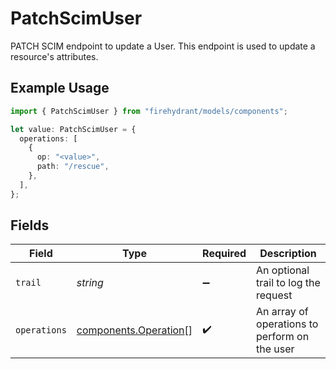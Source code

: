 # PatchScimUser

PATCH SCIM endpoint to update a User. This endpoint is used to update a resource's attributes.

## Example Usage

```typescript
import { PatchScimUser } from "firehydrant/models/components";

let value: PatchScimUser = {
  operations: [
    {
      op: "<value>",
      path: "/rescue",
    },
  ],
};
```

## Fields

| Field                                                          | Type                                                           | Required                                                       | Description                                                    |
| -------------------------------------------------------------- | -------------------------------------------------------------- | -------------------------------------------------------------- | -------------------------------------------------------------- |
| `trail`                                                        | *string*                                                       | :heavy_minus_sign:                                             | An optional trail to log the request                           |
| `operations`                                                   | [components.Operation](../../models/components/operation.md)[] | :heavy_check_mark:                                             | An array of operations to perform on the user                  |